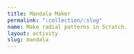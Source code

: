 ```yaml
---
title: Mandala Maker
permalink: ":collection/:slug"
name: Make radial patterns in Scratch.
layout: activity
slug: mandala
---
```

